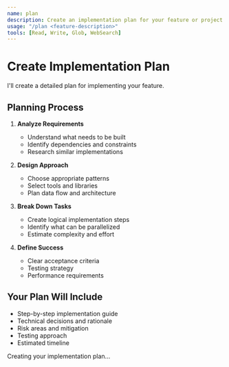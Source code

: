 ```yaml
---
name: plan
description: Create an implementation plan for your feature or project
usage: "/plan <feature-description>"
tools: [Read, Write, Glob, WebSearch]
---
```


# Create Implementation Plan

I'll create a detailed plan for implementing your feature.

## Planning Process

1. **Analyze Requirements**
   - Understand what needs to be built
   - Identify dependencies and constraints
   - Research similar implementations

2. **Design Approach**
   - Choose appropriate patterns
   - Select tools and libraries
   - Plan data flow and architecture

3. **Break Down Tasks**
   - Create logical implementation steps
   - Identify what can be parallelized
   - Estimate complexity and effort

4. **Define Success**
   - Clear acceptance criteria
   - Testing strategy
   - Performance requirements

## Your Plan Will Include

- Step-by-step implementation guide
- Technical decisions and rationale
- Risk areas and mitigation
- Testing approach
- Estimated timeline

Creating your implementation plan...